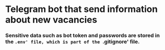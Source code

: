 
# Telegram bot that send information about new vacancies
### Sensitive data such as bot token and passwords are stored in the `.env' file, which is part of the `.gitignore' file.
